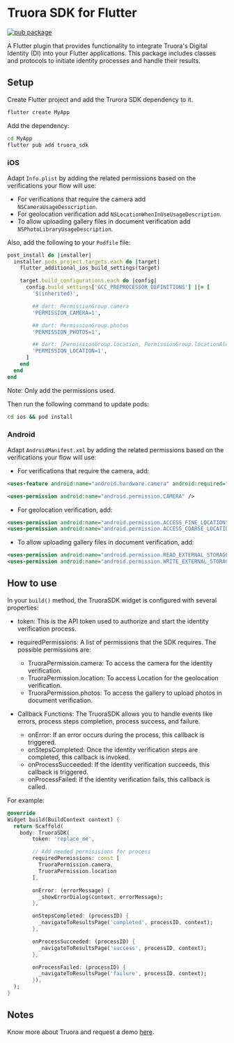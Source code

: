 # Truora SDK for Flutter

[![pub package](https://img.shields.io/pub/v/truora_sdk.svg)](https://pub.dev/packages/truora_sdk)

A Flutter plugin that provides functionality to integrate Truora's Digital Identity (DI) into your Flutter applications. This package includes classes and protocols to initiate identity processes and handle their results.

## Setup

Create Flutter project and add the Trurora SDK dependency to it.

```bash
flutter create MyApp
```

Add the dependency:

```bash
cd MyApp
flutter pub add truora_sdk
```

### iOS

Adapt `Info.plist` by adding the related permissions based on the verifications  your flow will use:

* For verifications that require the camera add `NSCameraUsageDesscription`.
* For geolocation verification add `NSLocationWhenInUseUsageDescription`.
* To allow uploading gallery files in document verification add `NSPhotoLibraryUsageDescription`.

Also, add the following to your `Podfile` file:

```ruby
post_install do |installer|
  installer.pods_project.targets.each do |target|
    flutter_additional_ios_build_settings(target)

    target.build_configurations.each do |config|
      config.build_settings['GCC_PREPROCESSOR_DEFINITIONS'] ||= [
        '$(inherited)',

        ## dart: PermissionGroup.camera
        'PERMISSION_CAMERA=1',

        ## dart: PermissionGroup.photos
        'PERMISSION_PHOTOS=1',

        ## dart: [PermissionGroup.location, PermissionGroup.locationAlways, PermissionGroup.locationWhenInUse]
        'PERMISSION_LOCATION=1',
      ]
    end
  end
end
```

Note: Only add the permissions used.

Then run the following command to update pods:

```bash
cd ios && pod install
```

### Android

Adapt `AndroidManifest.xml` by adding the related permissions based on the verifications your flow will use:

* For verifications that require the camera, add:

``` xml
<uses-feature android:name="android.hardware.camera" android:required="true" />

<uses-permission android:name="android.permission.CAMERA" />
```

* For geolocation verification, add:

``` xml
<uses-permission android:name="android.permission.ACCESS_FINE_LOCATION" />
<uses-permission android:name="android.permission.ACCESS_COARSE_LOCATION" />
```

* To allow uploading gallery files in document verification, add:

``` xml
<uses-permission android:name="android.permission.READ_EXTERNAL_STORAGE" />
<uses-permission android:name="android.permission.WRITE_EXTERNAL_STORAGE" />
```

## How to use

In your `build()` method, the TruoraSDK widget is configured with several properties:

* token:
This is the API token used to authorize and start the identity verification process.

* requiredPermissions:
A list of permissions that the SDK requires. The possible permissions are:
  * TruoraPermission.camera: To access the camera for the identity verification.
  * TruoraPermission.location: To access Location for the geolocation verification.
  * TruoraPermission.photos: To access the gallery to upload photos in document verification.

* Callback Functions:
The TruoraSDK allows you to handle events like errors, process steps completion, process success, and failure.
  * onError: If an error occurs during the process, this callback is triggered.
  * onStepsCompleted: Once the identity verification steps are completed, this callback is invoked.
  * onProcessSucceeded: If the identity verification succeeds, this callback is triggered.
  * onProcessFailed: If the identity verification fails, this callback is called.

For example:

```dart
@override
Widget build(BuildContext context) {
  return Scaffold(
    body: TruoraSDK(
        token: 'replace_me',

        // Add needed permisisions for process
        requiredPermissions: const [
          TruoraPermission.camera,
          TruoraPermission.location
        ],

        onError: (errorMessage) {
          _showErrorDialog(context, errorMessage);
        },

        onStepsCompleted: (processID) {
          _navigateToResultsPage('completed', processID, context);
        },

        onProcessSucceeded: (processID) {
          _navigateToResultsPage('success', processID, context);
        },

        onProcessFailed: (processID) {
          _navigateToResultsPage('failure', processID, context);
        }),
  );
}
```

## Notes

Know more about Truora and request a demo [here](https://www.truora.com/en/).
